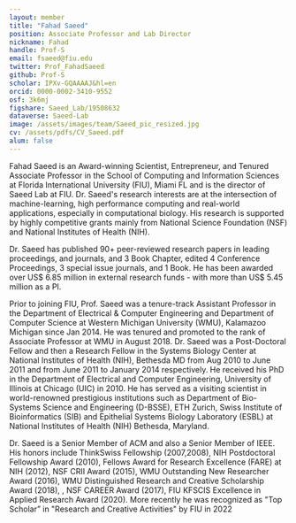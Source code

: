 ```yaml
---
layout: member
title: "Fahad Saeed"
position: Associate Professor and Lab Director 
nickname: Fahad
handle: Prof-S
email: fsaeed@fiu.edu
twitter: Prof_FahadSaeed
github: Prof-S
scholar: IPXv-GQAAAAJ&hl=en
orcid: 0000-0002-3410-9552
osf: 3k6mj
figshare: Saeed_Lab/19508632
dataverse: Saeed-Lab
image: /assets/images/team/Saeed_pic_resized.jpg
cv: /assets/pdfs/CV_Saeed.pdf
alum: false
---
```

Fahad Saeed is an Award-winning Scientist, Entrepreneur, and Tenured Associate Professor in the School of Computing and Information Sciences at Florida International University (FIU), Miami FL and is the director of Saeed Lab at FIU. Dr. Saeed's research interests are at the intersection of machine-learning, high performance computing and real-world applications, especially in computational biology. His research is supported by highly competitive grants mainly from National Science Foundation (NSF) and National Institutes of Health (NIH).

Dr. Saeed has published 90+ peer-reviewed research papers in leading proceedings, and journals, and 3 Book Chapter, edited 4 Conference Proceedings, 3 special issue journals, and 1 Book.  He has been awarded over US$ 6.85 million in external research funds - with more than US$ 5.45 million as a PI.

Prior to joining FIU, Prof. Saeed was a tenure-track Assistant Professor in the Department of Electrical & Computer Engineering and Department of Computer Science at Western Michigan University (WMU), Kalamazoo Michigan since Jan 2014. He was tenured and promoted to the rank of Associate Professor at WMU in August 2018. Dr. Saeed was a Post-Doctoral Fellow and then a Research Fellow in the Systems Biology Center at National Institutes of Health (NIH), Bethesda MD from Aug 2010 to June 2011 and from June 2011 to January 2014 respectively. He received his PhD in the Department of Electrical and Computer Engineering, University of Illinois at Chicago (UIC) in 2010. He has served as a visiting scientist in world-renowned prestigious institutions such as Department of Bio-Systems Science and Engineering (D-BSSE), ETH Zurich, Swiss Institute of Bioinformatics (SIB) and  Epithelial Systems Biology Laboratory (ESBL) at National Institutes of Health (NIH) Bethesda, Maryland. 

Dr. Saeed is a Senior Member of ACM and also a Senior Member of IEEE. His honors include ThinkSwiss Fellowship (2007,2008), NIH Postdoctoral Fellowship Award (2010), Fellows Award for Research Excellence (FARE) at NIH (2012), NSF CRII Award (2015), WMU Outstanding New Researcher Award (2016), WMU Distinguished Research and Creative Scholarship Award (2018),  , NSF CAREER Award (2017), FIU KFSCIS Excellence in Applied Research Award (2020). More recently he was recognized as "Top Scholar” in "Research and Creative Activities" by FIU in 2022
